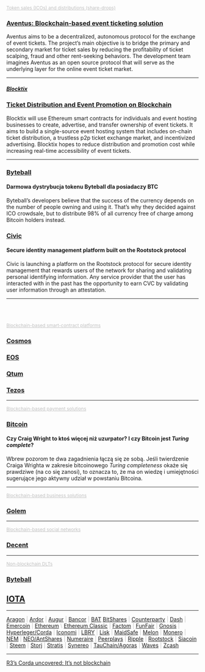 <span style="color:silver;font-size:12px"><u>Token sales (ICOs) and distributions (share-drops)</u></span>

### [Aventus: Blockchain-based event ticketing solution](aventus/index.md)

Aventus aims to be a decentralized, autonomous protocol for the exchange of event tickets. The project’s main objective is to bridge the primary and secondary market for ticket sales by reducing the profitability of ticket scalping, fraud and other rent-seeking behaviors. The development team imagines Aventus as an open source protocol that will serve as the underlying layer for the online event ticket market.

---

##### <u>Blocktix</u>

### [Ticket Distribution and Event Promotion on Blockchain](blocktix/index.md)

Blocktix will use Ethereum smart contracts for individuals and event hosting businesses to create, advertise, and transfer ownership of event tickets. It aims to build a single-source event hosting system that includes on-chain ticket distribution, a trustless p2p ticket exchange market, and incentivized advertising. Blocktix hopes to reduce distribution and promotion cost while increasing real-time accessibility of event tickets.

---

### [Byteball](byteball/distribution.md)

#### Darmowa dystrybucja tokenu Byteball dla posiadaczy BTC

Byteball’s developers believe that the success of the currency depends on the number of people owning and using it. That’s why they decided against ICO crowdsale, but to distribute 98% of all currency free of charge among Bitcoin holders instead. 

### [Civic](civic/index.md)

#### Secure identity management platform built on the Rootstock protocol

Civic is launching a platform on the Rootstock protocol for secure identity management that rewards users of the network for sharing and validating personal identifying information.  Any service provider that the user has interacted with in the past has the opportunity to earn CVC by validating user information through an attestation.

---

<br/>

<br/>

<span style="color:silver;font-size:12px"><u>Blockchain-based smart-contract platforms</u></span>

### [Cosmos](cosmos/index.md)

### [EOS](eos/index.md)

### [Qtum](qtum/index.md)

### [Tezos](tezos/index.md)

---

<span style="color:silver;font-size:12px"><u>Blockchain-based payment solutions</u></span>

### [Bitcoin](bitcoin/index.md)

#### Czy Craig Wright to ktoś więcej niż uzurpator? I czy Bitcoin jest *Turing complete*?

Wbrew pozorom te dwa zagadnienia łączą się ze sobą. Jeśli twierdzenie Craiga Wrighta w zakresie bitcoinowego *Turing completeness* okaże się prawdziwe (na co się zanosi), to oznacza to, że ma on wiedzę i umiejętności sugerujące jego aktywny udział w powstaniu Bitcoina.

---

<span style="color:silver;font-size:12px"><u>Blockchain-based business solutions</u></span>

### [Golem](golem/index.md)

---

<span style="color:silver;font-size:12px"><u>Blockchain-based social networks</u></span>

### [Decent](decent/index.md)

---

<span style="color:silver;font-size:12px"><u>Non-blockchain DLTs</u></span>

### [Byteball](byteball/index.md)

## [IOTA](iota/index.md)

---

<span style="color:silver">[Aragon](https://coinmarketcap.com/assets/aragon/) | [Ardor](https://coinmarketcap.com/assets/ardor/) | [Augur](https://coinmarketcap.com/assets/augur/) | [Bancor](https://coinmarketcap.com/assets/bancor/) | [BAT](https://coinmarketcap.com/assets/basic-attention-token/) [BitShares](https://coinmarketcap.com/currencies/bitshares/) | [Counterparty](https://coinmarketcap.com/currencies/counterparty/) | [Dash](https://coinmarketcap.com/currencies/dash/) | [Emercoin](https://emercoin.com/) | [Ethereum](https://www.ethereum.org/) \ [Ethereum Classic](https://coinmarketcap.com/currencies/ethereum-classic/) | [Factom](https://coinmarketcap.com/currencies/factom/) | [FunFair](https://coinmarketcap.com/assets/funfair/) | [Gnosis](https://coinmarketcap.com/assets/gnosis-gno/) | [Hyperleger/Corda](https://www.hyperledger.org/) | [Iconomi](https://coinmarketcap.com/assets/iconomi/) | [LBRY](https://coinmarketcap.com/currencies/library-credit/) | [Lisk](https://lisk.io/) | [MaidSafe](https://maidsafe.net/) | [Melon](https://coinmarketcap.com/assets/melon/) | [Monero](https://coinmarketcap.com/currencies/monero/) | [NEM](https://www.nem.io/) | [NEO/AntShares](https://coinmarketcap.com/currencies/neo/) | [Numeraire](https://coinmarketcap.com/assets/numeraire/) | [Peerplays](https://coinmarketcap.com/currencies/peerplays-ppy/) | [Ripple](https://ripple.com/) | [Rootstock](http://www.rsk.co/) | [Siacoin](https://coinmarketcap.com/currencies/siacoin/) | [Steem](https://coinmarketcap.com/currencies/steem/) | [Storj](https://coinmarketcap.com/assets/storj/) | [Stratis](http://stratisplatform.com/) | [Synereo](https://coinmarketcap.com/assets/synereo/) | [TauChain/Agoras](http://www.idni.org/) | [Waves](https://coinmarketcap.com/currencies/waves/) | [Zcash](https://coinmarketcap.com/currencies/zcash/)</span>

---

[R3’s Corda uncovered: It’s not blockchain](https://www.gtreview.com/magazine/volume-15issue-3/r3s-corda-uncovered-not-blockchain/)